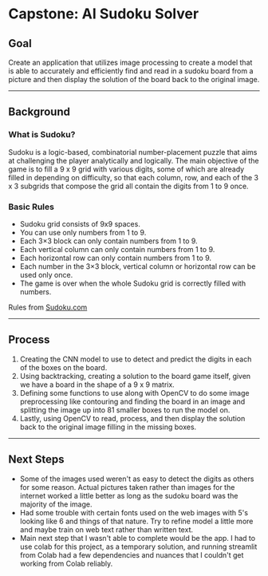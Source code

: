 # Capstone: AI Sudoku Solver

## Goal

Create an application that utilizes image processing to create a model that is able to accurately and efficiently find and read in a sudoku board from a picture and then display the solution of the board back to the original image.

---

## Background

### What is Sudoku?

Sudoku is a logic-based, combinatorial number-placement puzzle that aims at challenging the player analytically and logically. The main objective of the game is to fill a 9 x 9 grid with various digits, some of which are already filled in depending on difficulty, so that each column, row, and each of the 3 x 3 subgrids that compose the grid all contain the digits from 1 to 9 once.



### Basic Rules

- Sudoku grid consists of 9x9 spaces.
- You can use only numbers from 1 to 9.
- Each 3×3 block can only contain numbers from 1 to 9.
- Each vertical column can only contain numbers from 1 to 9.
- Each horizontal row can only contain numbers from 1 to 9.
- Each number in the 3×3 block, vertical column or horizontal row can be used only once.
- The game is over when the whole Sudoku grid is correctly filled with numbers.

Rules from [Sudoku.com](https://sudoku.com/sudoku-rules/)

---

## Process

1. Creating the CNN model to use to detect and predict the digits in each of the boxes on the board.
2. Using backtracking, creating a solution to the board game itself, given we have a board in the shape of a 9 x 9 matrix.
3. Defining some functions to use along with OpenCV to do some image preprocessing like contouring and finding the board in an image and splitting the image up into 81 smaller boxes to run the model on.
4. Lastly, using OpenCV to read, process, and then display the solution back to the original image filling in the missing boxes.

---

## Next Steps

- Some of the images used weren't as easy to detect the digits as others for some reason. Actual pictures taken rather than images for the internet worked a little better as long as the sudoku board was the majority of the image.
- Had some trouble with certain fonts used on the web images with 5's looking like 6 and things of that nature. Try to refine model a little more and maybe train on web text rather than written text.
- Main next step that I wasn't able to complete would be the app. I had to use colab for this project, as a temporary solution, and running streamlit from Colab had a few dependencies and nuances that I couldn't get working from Colab reliably. 
